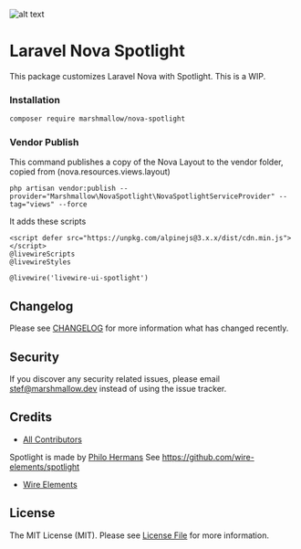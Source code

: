 ![alt text](https://marshmallow.dev/cdn/media/logo-red-237x46.png "marshmallow.")

# Laravel Nova Spotlight

This package customizes Laravel Nova with Spotlight. This is a WIP.

### Installation

```bash
composer require marshmallow/nova-spotlight
```

### Vendor Publish

This command publishes a copy of the Nova Layout to the vendor folder, copied from (nova.resources.views.layout)
```
php artisan vendor:publish --provider="Marshmallow\NovaSpotlight\NovaSpotlightServiceProvider" --tag="views" --force
```

It adds these scripts

```
<script defer src="https://unpkg.com/alpinejs@3.x.x/dist/cdn.min.js"></script>
@livewireScripts
@livewireStyles
```

```
@livewire('livewire-ui-spotlight')
```

## Changelog

Please see [CHANGELOG](CHANGELOG.md) for more information what has changed recently.

## Security

If you discover any security related issues, please email stef@marshmallow.dev instead of using the issue tracker.

## Credits

-   [All Contributors](../../contributors)

Spotlight is made by [Philo Hermans](https://github.com/philoNL)
See https://github.com/wire-elements/spotlight

-   [Wire Elements](https://github.com/wire-elements/)

## License

The MIT License (MIT). Please see [License File](LICENSE) for more information.
